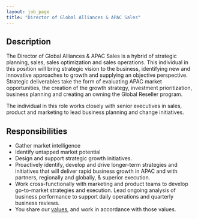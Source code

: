 ```yaml
---
layout: job_page
title: "Director of Global Alliances & APAC Sales"
---
```


## Description

The Director of Global Alliances & APAC Sales is a hybrid of strategic planning, sales,
sales optimization and sales operations. This individual in this position will bring strategic vision to the business,
identifying new and innovative approaches to growth and supplying an objective perspective.
Strategic deliverables take the form of evaluating APAC market opportunities, the creation
of the growth strategy, investment
prioritization, business planning and creating an owning the Global Reseller program.

The individual in this role works closely with senior executives in sales, product
and marketing to lead business planning and change initiatives.

## Responsibilities

- Gather market intelligence
- Identify untapped market potential
- Design and support strategic growth  initiatives.  
- Proactively identify, develop and drive longer-term strategies and initiatives that
will deliver rapid business growth in APAC and with partners, regionally and globally,
& superior execution.
- Work cross-functionally with marketing and product teams to develop go-to-market strategies and execution.
Lead ongoing analysis of business performance to support daily operations and quarterly business reviews.
- You share our [values](/handbook/#values), and work in accordance with those values.
